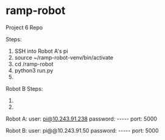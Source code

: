 # ramp-robot
Project 6 Repo

Steps:

1. SSH into Robot A's pi
2. source ~/ramp-robot-venv/bin/activate
3. cd /ramp-robot
4. python3 run.py
5. 



Robot B Steps:

1. 
2. 


Robot A:
    user:   pi@10.243.91.238
    password: -----
    port:   5000

Robot B:
    user:   pi@@10.243.91.50
    password: -----
    port:   5000

